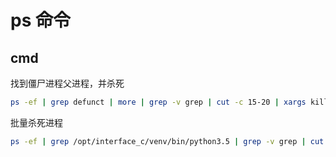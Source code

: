 # ps 命令

## cmd

找到僵尸进程父进程，并杀死

```bash
ps -ef | grep defunct | more | grep -v grep | cut -c 15-20 | xargs kill -9
```

批量杀死进程

```bash
ps -ef | grep /opt/interface_c/venv/bin/python3.5 | grep -v grep | cut -c 9-15 | xargs kill -9
```
